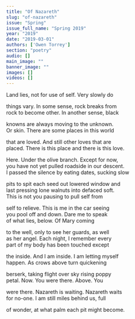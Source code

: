 ```yaml
---
title: "Of Nazareth"
slug: "of-nazareth"
issue: "Spring"
issue_full_name: "Spring 2019"
year: "2019"
date: "2019-03-01"
authors: ['Owen Torrey']
section: "poetry"
audio: []
main_image: ""
banner_image: ""
images: []
videos: []
---
```

Land lies, not for use of self. Very slowly do

   
things vary. In some sense, rock breaks from  
rock to become other. In another sense, black

   
knowns are always moving to the unknown.  
Or skin. There are some places in this world

   
that are loved. And still other loves that are  
placed. There is this place and there is this love.

   
Here. Under the olive branch. Except for now,  
you have not yet pulled roadside in our descent.  
I passed the silence by eating dates, sucking slow

   
pits to spit each seed out lowered window and  
last pressing lone walnuts into defaced soft.  
This is not you pausing to pull self from

   
self to relieve. This is me in the car seeing  
you pool off and down. Dare me to speak  
of what lies, below. Of Mary coming

   
to the well, only to see her guards, as well  
as her angel. Each night, I remember every  
part of my body has been touched except

   
the inside. And I am inside. I am letting myself  
happen. As crows above turn quickening

   
berserk, taking flight over sky rising poppy  
petal. Now. You were there. Above. You

   
were there. Nazareth is waiting. Nazareth waits  
for no-one. I am still miles behind us, full

   
of wonder, at what palm each pit might become.

